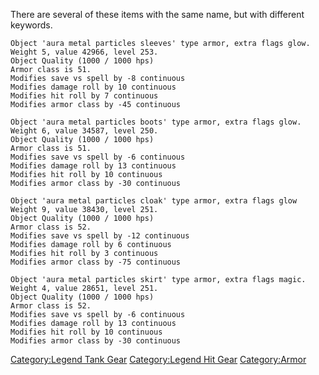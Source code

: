 There are several of these items with the same name, but with different
keywords.

`Object 'aura metal particles sleeves' type armor, extra flags glow.`  
`Weight 5, value 42966, level 253.`  
`Object Quality (1000 / 1000 hps)`  
`Armor class is 51.`  
`Modifies save vs spell by -8 continuous`  
`Modifies damage roll by 10 continuous`  
`Modifies hit roll by 7 continuous`  
`Modifies armor class by -45 continuous`

`Object 'aura metal particles boots' type armor, extra flags glow.`  
`Weight 6, value 34587, level 250.`  
`Object Quality (1000 / 1000 hps)`  
`Armor class is 51.`  
`Modifies save vs spell by -6 continuous`  
`Modifies damage roll by 13 continuous`  
`Modifies hit roll by 10 continuous`  
`Modifies armor class by -30 continuous`

`Object 'aura metal particles cloak' type armor, extra flags glow`  
`Weight 9, value 38430, level 251.`  
`Object Quality (1000 / 1000 hps)`  
`Armor class is 52.`  
`Modifies save vs spell by -12 continuous`  
`Modifies damage roll by 6 continuous`  
`Modifies hit roll by 3 continuous`  
`Modifies armor class by -75 continuous`

`Object 'aura metal particles skirt' type armor, extra flags magic.`  
`Weight 4, value 28651, level 251.`  
`Object Quality (1000 / 1000 hps)`  
`Armor class is 52.`  
`Modifies save vs spell by -6 continuous`  
`Modifies damage roll by 13 continuous`  
`Modifies hit roll by 10 continuous`  
`Modifies armor class by -30 continuous`

[Category:Legend Tank Gear](Category:Legend_Tank_Gear "wikilink")
[Category:Legend Hit Gear](Category:Legend_Hit_Gear "wikilink")
[Category:Armor](Category:Armor "wikilink")
